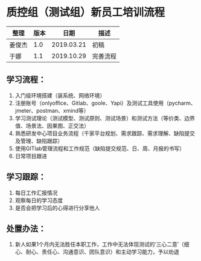 # 质控组（测试组）新员工培训流程

| 整理 | 版本 | 日期       | 描述                                      |
| ---- | ---- | ---------- | ----------------------------------------- |
| 姜俊杰 | 1.0  | 2019.03.21 | 初稿 |
| 于娜   | 1.1  | 2019.10.29 | 完善流程 |



## 学习流程：
1.  入门级环境搭建（装系统、网络环境）
2.  注册账号（onlyoffice、Gitlab、goole、Yapi）及测试工具使用（pycharm、jmeter、postman、xmind等）
3.  学习测试理论（测试模型、测试原则、测试场景）和测试方法（等价类、边界值、场景法、因果图、正交法）
4.  熟悉研发中心项目业务流程（千家平台规划、需求跟踪、需求理解、缺陷提交及管理、缺陷跟踪）
5.  使用GITlab管理流程和工作规范（缺陷提交规范、日、周、月报的书写）
6.  日常项目跟进

## 学习跟踪：
1.  每日工作汇报情况
2.  观察每日的学习态度
3.  是否会把学习后的心得进行分享他人

## 处置办法：
1.  新人如果1个月内无法胜任本职工作，工作中无法体现测试的‘三心二意’（细心、耐心、责任心、沟通意识、团队意识）和主动学习能力，予以劝退